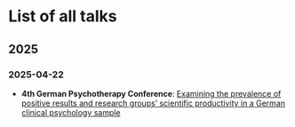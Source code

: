 # List of all talks

## 2025

### 2025-04-22

-  **4th German Psychotherapy Conference**: [Examining the prevalence of positive results and research groups’
scientific productivity in a German clinical psychology sample](https://github.com/schiekiera/talks/blob/main/pdfs/presentation_DPK_2025_schiekiera_positive_results_in_clinical_psychology.pdf)
